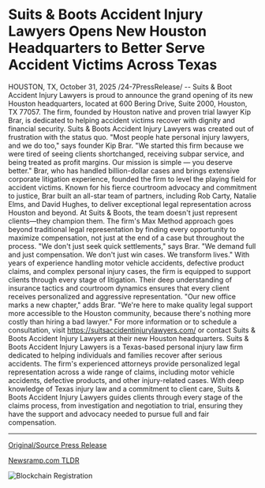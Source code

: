 # Suits &amp; Boots Accident Injury Lawyers Opens New Houston Headquarters to Better Serve Accident Victims Across Texas

HOUSTON, TX, October 31, 2025 /24-7PressRelease/ -- Suits & Boot Accident Injury Lawyers is proud to announce the grand opening of its new Houston headquarters, located at 600 Bering Drive, Suite 2000, Houston, TX 77057. The firm, founded by Houston native and proven trial lawyer Kip Brar, is dedicated to helping accident victims recover with dignity and financial security.  Suits & Boots Accident Injury Lawyers was created out of frustration with the status quo. "Most people hate personal injury lawyers, and we do too," says founder Kip Brar. "We started this firm because we were tired of seeing clients shortchanged, receiving subpar service, and being treated as profit margins. Our mission is simple — you deserve better."  Brar, who has handled billion-dollar cases and brings extensive corporate litigation experience, founded the firm to level the playing field for accident victims. Known for his fierce courtroom advocacy and commitment to justice, Brar built an all-star team of partners, including Rob Carty, Natalie Elms, and David Hughes, to deliver exceptional legal representation across Houston and beyond.  At Suits & Boots, the team doesn't just represent clients—they champion them. The firm's Max Method approach goes beyond traditional legal representation by finding every opportunity to maximize compensation, not just at the end of a case but throughout the process. "We don't just seek quick settlements," says Brar. "We demand full and just compensation. We don't just win cases. We transform lives."  With years of experience handling motor vehicle accidents, defective product claims, and complex personal injury cases, the firm is equipped to support clients through every stage of litigation. Their deep understanding of insurance tactics and courtroom dynamics ensures that every client receives personalized and aggressive representation.  "Our new office marks a new chapter," adds Brar. "We're here to make quality legal support more accessible to the Houston community, because there's nothing more costly than hiring a bad lawyer."  For more information or to schedule a consultation, visit https://suitsaccidentinjurylawyers.com/ or contact Suits & Boots Accident Injury Lawyers at their new Houston headquarters.  Suits & Boots Accident Injury Lawyers is a Texas-based personal injury law firm dedicated to helping individuals and families recover after serious accidents. The firm's experienced attorneys provide personalized legal representation across a wide range of claims, including motor vehicle accidents, defective products, and other injury-related cases.  With deep knowledge of Texas injury law and a commitment to client care, Suits & Boots Accident Injury Lawyers guides clients through every stage of the claims process, from investigation and negotiation to trial, ensuring they have the support and advocacy needed to pursue full and fair compensation. 

---

[Original/Source Press Release](https://www.24-7pressrelease.com/press-release/528329/suits-boots-accident-injury-lawyers-opens-new-houston-headquarters-to-better-serve-accident-victims-across-texas)
                    

[Newsramp.com TLDR](https://newsramp.com/curated-news/suits-boots-opens-houston-hq-to-champion-accident-victims/6333d1eb7963b1af5846694675a5a807) 

 

 



![Blockchain Registration](https://cdn.newsramp.app/24-7PressRelease/qrcode/2510/31/waitLVnd.webp)